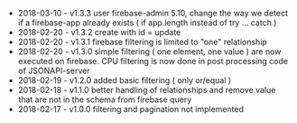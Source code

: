 
- 2018-03-10 - v1.3.3 user firebase-admin 5.10, change the way we detect if a firebase-app already exists ( if app.length instead of try ... catch )
- 2018-02-20 - v1.3.2 create with id = update
- 2018-02-20 - v1.3.1 firebase filtering is limited to "one" relationship
- 2018-02-20 - v1.3.0 simple filtering ( one element, one value ) are now executed on firebase. CPU filtering is now done in post processing code of JSONAPI-server
- 2018-02-19 - v1.2.0 added basic filtering ( only or/equal )
- 2018-02-18 - v1.1.0 better handling of relationships and remove value that are not in the schema from firebase query
- 2018-02-17 - v1.0.0 filtering and pagination not implemented
